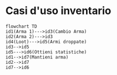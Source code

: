 # Casi d'uso inventario
```mermaid
flowchart TD
id1(Arma 1)--->id3(Cambio Arma)
id2(Arma 2)--->id3
id4(Loot)--->id5(Armi droppate)
id3-->id5
id5--->id6(Ottieni statistiche)
id1-->id7(Mantieni arma)
id2-->id7
id7-->id6
```